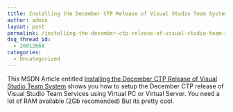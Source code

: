 ```yaml
---
title: Installing the December CTP Release of Visual Studio Team System
author: admin
layout: post
permalink: /installing-the-december-ctp-release-of-visual-studio-team-system/
dsq_thread_id:
  - 26012668
categories:
  - Uncategorized
---
```

This MSDN Article entitled [Installing the December CTP Release of Visual Studio Team System][1] shows you how to setup the December CTP release of Visual Studio Team Services using Virtual PC or Virtual Server. You need a lot of RAM available (2Gb recomended) But its pretty cool.

 [1]: http://msdn.microsoft.com/library/default.asp?url=/library/en-us/dnvs05/html/vstsinstallguide.asp